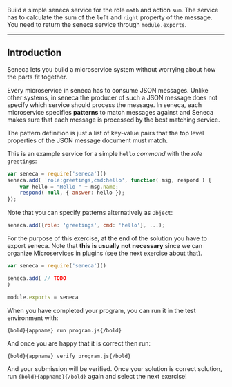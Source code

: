 Build a simple seneca service for the role `math` and action `sum`. The service has to calculate the sum of the `left` and `right`
property of the message. You need to return the seneca service through `module.exports`.

---

## Introduction
Seneca lets you build a microservice system without worrying about how the parts fit together.

Every microservice in seneca has to consume JSON messages. Unlike other systems, in seneca the producer of such a JSON message does not
specify which service should process the message. In seneca, each microservice specifies **patterns** to match messages against and
Seneca makes sure that each message is processed by the best matching service.

The pattern definition is just a list of key-value pairs that the top level properties of the JSON message document must match.

This is an example service for a simple `hello` _command_ with the _role_ `greetings`:

```javascript
var seneca = require('seneca')()
seneca.add( 'role:greetings,cmd:hello', function( msg, respond ) {
    var hello = "Hello " + msg.name;
    respond( null, { answer: hello });
});
```

Note that you can specify patterns alternatively as `Object`:

```javascript
seneca.add({role: 'greetings', cmd: 'hello'}, ...);
```

For the purpose of this exercise, at the end of the solution you have to export seneca. Note that **this is usually
not necessary** since we can organize Microservices in plugins (see the next exercise about that).

``` javascript
var seneca = require('seneca')()

seneca.add( // TODO
)

module.exports = seneca
```

When you have completed your program, you can run it in the test environment with:

    {bold}{appname} run program.js{/bold}

And once you are happy that it is correct then run:

    {bold}{appname} verify program.js{/bold}

And your submission will be verified. Once your solution is correct solution, run `{bold}{appname}{/bold}` again and
select the next exercise!
